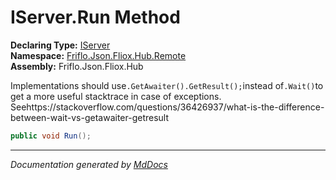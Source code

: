 ﻿<!--  
  <auto-generated>   
    The contents of this file were generated by a tool.  
    Changes to this file may be list if the file is regenerated  
  </auto-generated>   
-->

# IServer.Run Method

**Declaring Type:** [IServer](../index.md)  
**Namespace:** [Friflo.Json.Fliox.Hub.Remote](../../index.md)  
**Assembly:** Friflo.Json.Fliox.Hub

Implementations should use`.GetAwaiter().GetResult();`instead of`.Wait()`to get a more useful stacktrace in case of exceptions. Seehttps:\/\/stackoverflow.com\/questions\/36426937\/what\-is\-the\-difference\-between\-wait\-vs\-getawaiter\-getresult

```csharp
public void Run();
```
___

*Documentation generated by [MdDocs](https://github.com/ap0llo/mddocs)*
